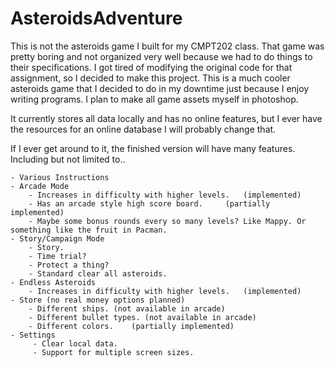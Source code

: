 # AsteroidsAdventure
This is not the asteroids game I built for my CMPT202 class. That game was pretty boring and not organized very well because we had to do things to their specifications. I got tired of modifying the original code for that assignment, so I decided to make this project. This is a much cooler asteroids game that I decided to do in my downtime just because I enjoy writing programs. I plan to make all game assets myself in photoshop.

It currently stores all data locally and has no online features, but I ever have the resources for an online database I will probably change that.

If I ever get around to it, the finished version will have many features. Including but not limited to..

    - Various Instructions
    - Arcade Mode
        - Increases in difficulty with higher levels.   (implemented)
        - Has an arcade style high score board.     (partially implemented)
        - Maybe some bonus rounds every so many levels? Like Mappy. Or something like the fruit in Pacman. 
    - Story/Campaign Mode
        - Story. 
        - Time trial?
        - Protect a thing? 
        - Standard clear all asteroids.
    - Endless Asteroids
        - Increases in difficulty with higher levels.   (implemented)
    - Store (no real money options planned)
        - Different ships. (not available in arcade)
        - Different bullet types. (not available in arcade)
        - Different colors.    (partially implemented)
    - Settings
         - Clear local data.
         - Support for multiple screen sizes.

